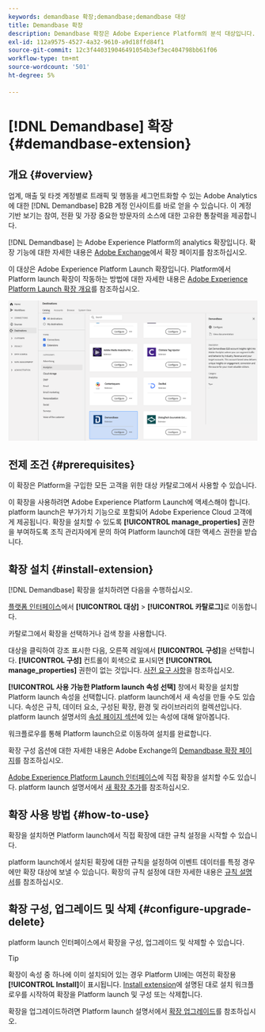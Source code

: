 ```yaml
---
keywords: demandbase 확장;demandbase;demandbase 대상
title: Demandbase 확장
description: Demandbase 확장은 Adobe Experience Platform의 분석 대상입니다. 확장 기능에 대한 자세한 내용은 Exchange Adobe의 확장 페이지를 참조하십시오.
exl-id: 112a9575-4527-4a32-9610-a9d18ffd84f1
source-git-commit: 12c3f440319046491054b3ef3ec404798bb61f06
workflow-type: tm+mt
source-wordcount: '501'
ht-degree: 5%

---
```


# [!DNL Demandbase] 확장 {#demandbase-extension}

## 개요 {#overview}

업계, 매출 및 타겟 계정별로 트래픽 및 행동을 세그먼트화할 수 있는 Adobe Analytics에 대한 [!DNL Demandbase] B2B 계정 인사이트를 바로 얻을 수 있습니다. 이 계정 기반 보기는 참여, 전환 및 가장 중요한 방문자의 소스에 대한 고유한 통찰력을 제공합니다.

[!DNL Demandbase] 는 Adobe Experience Platform의 analytics 확장입니다. 확장 기능에 대한 자세한 내용은 [Adobe Exchange](https://exchange.adobe.com/experiencecloud.details.101605.html)에서 확장 페이지를 참조하십시오.

이 대상은 Adobe Experience Platform Launch 확장입니다. Platform에서 Platform launch 확장이 작동하는 방법에 대한 자세한 내용은 [Adobe Experience Platform Launch 확장 개요](../launch-extensions/overview.md)를 참조하십시오.

![Demandbase 확장](../../assets/catalog/analytics/demandbase/catalog.png)

## 전제 조건 {#prerequisites}

이 확장은 Platform을 구입한 모든 고객을 위한 대상 카탈로그에서 사용할 수 있습니다.

이 확장을 사용하려면 Adobe Experience Platform Launch에 액세스해야 합니다. platform launch은 부가가치 기능으로 포함되어 Adobe Experience Cloud 고객에게 제공됩니다. 확장을 설치할 수 있도록 **[!UICONTROL manage_properties]** 권한을 부여하도록 조직 관리자에게 문의 하여 Platform launch에 대한 액세스 권한을 받습니다.

## 확장 설치 {#install-extension}

[!DNL Demandbase] 확장을 설치하려면 다음을 수행하십시오.

[플랫폼 인터페이스](http://platform.adobe.com/)에서 **[!UICONTROL 대상]** > **[!UICONTROL 카탈로그]**&#x200B;로 이동합니다.

카탈로그에서 확장을 선택하거나 검색 창을 사용합니다.

대상을 클릭하여 강조 표시한 다음, 오른쪽 레일에서 **[!UICONTROL 구성]**&#x200B;을 선택합니다. **[!UICONTROL 구성]** 컨트롤이 회색으로 표시되면 **[!UICONTROL manage_properties]** 권한이 없는 것입니다. [사전 요구 사항](#prerequisites)을 참조하십시오.

**[!UICONTROL 사용 가능한 Platform launch 속성 선택]** 창에서 확장을 설치할 Platform launch 속성을 선택합니다. platform launch에서 새 속성을 만들 수도 있습니다. 속성은 규칙, 데이터 요소, 구성된 확장, 환경 및 라이브러리의 컬렉션입니다. platform launch 설명서의 [속성 페이지 섹션](../../../tags/ui/administration/companies-and-properties.md#properties-page)에 있는 속성에 대해 알아봅니다.

워크플로우를 통해 Platform launch으로 이동하여 설치를 완료합니다.

확장 구성 옵션에 대한 자세한 내용은 Adobe Exchange의 [Demandbase 확장 페이지](https://exchange.adobe.com/experiencecloud.details.101605.html)를 참조하십시오.

[Adobe Experience Platform Launch 인터페이스](https://launch.adobe.com/)에 직접 확장을 설치할 수도 있습니다. platform launch 설명서에서 [새 확장 추가](../../../tags/ui/managing-resources/extensions/overview.md#add-a-new-extension)를 참조하십시오.

## 확장 사용 방법 {#how-to-use}

확장을 설치하면 Platform launch에서 직접 확장에 대한 규칙 설정을 시작할 수 있습니다.

platform launch에서 설치된 확장에 대한 규칙을 설정하여 이벤트 데이터를 특정 경우에만 확장 대상에 보낼 수 있습니다. 확장의 규칙 설정에 대한 자세한 내용은 [규칙 설명서](../../../tags/ui/managing-resources/rules.md)를 참조하십시오.

## 확장 구성, 업그레이드 및 삭제 {#configure-upgrade-delete}

platform launch 인터페이스에서 확장을 구성, 업그레이드 및 삭제할 수 있습니다.

>[!TIP]
>
>확장이 속성 중 하나에 이미 설치되어 있는 경우 Platform UI에는 여전히 확장용 **[!UICONTROL Install]**&#x200B;이 표시됩니다. [Install extension](#install-extension)에 설명된 대로 설치 워크플로우를 시작하여 확장을 Platform launch 및 구성 또는 삭제합니다.

확장을 업그레이드하려면 Platform launch 설명서에서 [확장 업그레이드](../../../tags/ui/managing-resources/extensions/extension-upgrade.md)를 참조하십시오.
